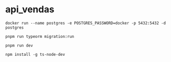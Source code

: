 # api_vendas

```
docker run --name postgres -e POSTGRES_PASSWORD=docker -p 5432:5432 -d postgres
```

```
pnpm run typeorm migration:run
```

```
pnpm run dev
```

```
npm install -g ts-node-dev
```

